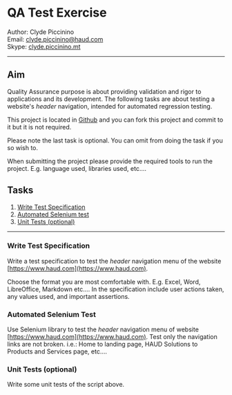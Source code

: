 # QA Test Exercise

Author: Clyde Piccinino \
Email: [clyde.piccinino@haud.com](mailto:clyde.piccinino@haud.com) \
Skype: [clyde.piccinino.mt](live:clyde.piccinino.mt)

---


## Aim

Quality Assurance purpose is about providing validation and rigor to applications and its development. 
The following tasks are about testing a website's _header_ navigation, intended for automated regression testing. 

This project is located in [Github](https://github.com/haudcpiccinino/qa_test_exercise) and you can fork this project and commit to it but it is not required.

Please note the last task is optional. You can omit from doing the task if you so wish to.

When submitting the project please provide the required tools to run the project. E.g. language used, libraries used, etc.... 


## Tasks

1. [Write Test Specification](#write-test-specification)
2. [Automated Selenium test](#automated-selenium-test)
3. [Unit Tests (optional)](#unit-test-optional)


---


### Write Test Specification

Write a test specification to test the _header_ navigation menu of the website [https://www.haud.com](https://www.haud.com).

Choose the format you are most comfortable with. E.g. Excel, Word, LibreOffice, Markdown etc.... 
In the specification include user actions taken, any values used, and important assertions.


### Automated Selenium Test

Use Selenium library to test the _header_ navigation menu of website [https://www.haud.com](https://www.haud.com).
Test only the navigation links are not broken. i.e.: Home to landing page, HAUD Solutions to Products and Services page, etc....


### Unit Tests (optional)

Write some unit tests of the script above.

